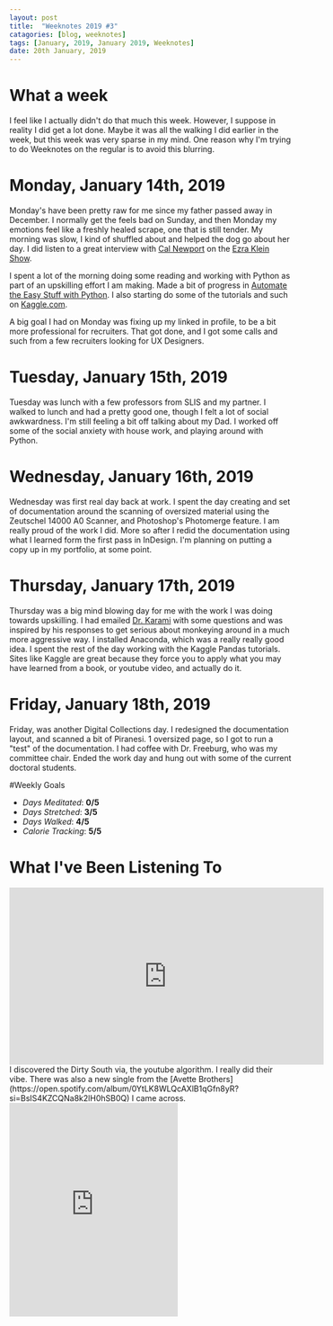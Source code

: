```yaml
---
layout: post
title:  "Weeknotes 2019 #3"
catagories: [blog, weeknotes]
tags: [January, 2019, January 2019, Weeknotes]
date: 20th January, 2019
---
```

# What a week
I feel like I actually didn't do that much this week. However, I suppose in reality I did get a lot done. Maybe it was all the walking I did earlier in the week, but this week was very sparse in my mind. One reason why I'm trying to do Weeknotes on the regular is to avoid this blurring.

# Monday, January 14th, 2019
Monday's have been pretty raw for me since my father passed away in December. I normally get the feels bad on Sunday, and then Monday my emotions feel like a freshly healed scrape, one that is still tender. My morning was slow, I kind of shuffled about and helped the dog go about her day. I did listen to a great interview with [Cal Newport](http://calnewport.com/blog/) on the [Ezra Klein Show](https://megaphone.link/VMP7212326144).

I spent a lot of the morning doing some reading and working with Python as part of an upskilling effort I am making. Made a bit of progress in [Automate the Easy Stuff with Python](https://automatetheboringstuff.com/). I also starting do some of the tutorials and such on [Kaggle.com](https://Kaggle.com).

A big goal I had on Monday was fixing up my linked in profile, to be a bit more professional for recruiters. That got done, and I got some calls and such from a few recruiters looking for UX Designers.

# Tuesday, January 15th, 2019
Tuesday was lunch with a few professors from SLIS and my partner. I walked to lunch and had a pretty good one, though I felt a lot of social awkwardness. I'm still feeling a bit off talking about my Dad. I worked off some of the social anxiety with house work, and playing around with Python.

# Wednesday, January 16th, 2019
Wednesday was first real day back at work. I spent the day creating and set of documentation around the scanning of oversized material using the Zeutschel 14000 A0 Scanner, and Photoshop's Photomerge feature. I am really proud of the work I did. More so after I redid the documentation using what I learned form the first pass in InDesign. I'm planning on putting a copy up in my portfolio, at some point.  

# Thursday, January 17th, 2019
Thursday was a big mind blowing day for me with the work I was doing towards upskilling. I had emailed [Dr. Karami](https://sc.edu/study/colleges_schools/cic/faculty-staff/karami_amir.php) with some questions and was inspired by his responses to get serious about monkeying around in a much more aggressive way. I installed Anaconda, which was a really really good idea. I spent the rest of the day working with the Kaggle Pandas tutorials. Sites like Kaggle are great because they force you to apply what you may have learned from a book, or youtube video, and actually do it.

# Friday, January 18th, 2019

Friday, was another Digital Collections day. I redesigned the documentation layout, and scanned a bit of Piranesi.  1 oversized page, so I got to run a "test" of the documentation. I had coffee with Dr. Freeburg, who was my committee chair. Ended the work day and hung out with some of the current doctoral students.   

#Weekly Goals
* *Days Meditated*: **0/5**
* *Days Stretched*: **3/5**
* *Days Walked*: **4/5**
* *Calorie Tracking*: **5/5**

# What I've Been Listening To
<iframe width="560" height="315" src="https://www.youtube.com/embed/B9FzVhw8_bY" frameborder="0" allow="accelerometer; autoplay; encrypted-media; gyroscope; picture-in-picture" allowfullscreen></iframe>
I discovered the Dirty South via, the youtube algorithm. I really did their vibe. There was also a new single from the [Avette Brothers](https://open.spotify.com/album/0YtLK8WLQcAXlB1qGfn8yR?si=BsIS4KZCQNa8k2lH0hSB0Q) I came across.
<iframe src="https://open.spotify.com/embed/artist/3HR1xtIsUefdFnkI1XHgeA" width="300" height="380" frameborder="0" allowtransparency="true" allow="encrypted-media"></iframe>

